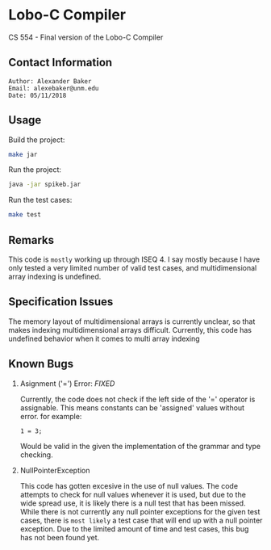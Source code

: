 # Lobo-C Compiler

CS 554 - Final version of the Lobo-C Compiler


## Contact Information

    Author: Alexander Baker
    Email: alexebaker@unm.edu
    Date: 05/11/2018


## Usage

Build the project:

```bash
make jar
```

Run the project:

```bash
java -jar spikeb.jar
```

Run the test cases:

```bash
make test
```

## Remarks

This code is `mostly` working up through ISEQ 4. I say mostly because I have only tested a very limited number of valid test cases, and multidimensional array indexing is undefined.


## Specification Issues

The memory layout of multidimensional arrays is currently unclear, so that makes indexing multidimensional arrays difficult. Currently, this code
has undefined behavior when it comes to multi array indexing

## Known Bugs

1. Asignment ('=') Error: *FIXED*

    Currently, the code does not check if the left side of the '=' operator is assignable. This means constants can be 'assigned' values without error.
    for example:

    ```
    1 = 3;
    ```

    Would be valid in the given the implementation of the grammar and type checking.

2. NullPointerException

    This code has gotten excesive in the use of null values. The code attempts to check for null values whenever it is used, but due to the wide spread use, it is likely there is
    a null test that has been missed. While there is not currently any null pointer exceptions for the given test cases, there is `most likely` a test case that will end up with
    a null pointer exception. Due to the limited amount of time and test cases, this bug has not been found yet.

